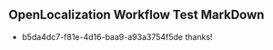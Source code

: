## OpenLocalization Workflow Test MarkDown
* b5da4dc7-f81e-4d16-baa9-a93a3754f5de 
thanks!<!--HONumber=Mar16_HO3-->
